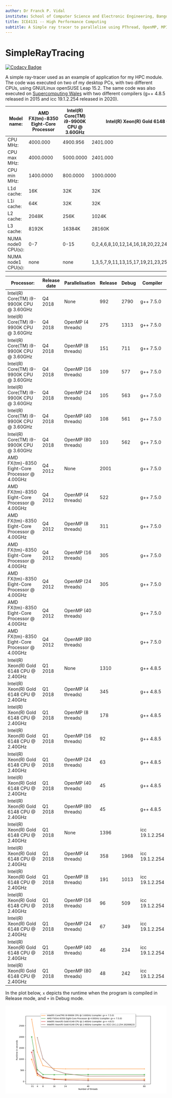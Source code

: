 ```yaml
---
author: Dr Franck P. Vidal
institute: School of Computer Science and Electronic Engineering, Bangor University, UK
title: ICE4131 -- High Performance Computing
subtitle: A Simple ray tracer to parallelise using PThread, OpenMP, MPI and CUDA.
---
```


# SimpleRayTracing

[![Codacy Badge](https://api.codacy.com/project/badge/Grade/2e8c4fd913234f2d880c43716c17cea9)](https://app.codacy.com/manual/effepivi/SimpleRayTracing?utm_source=github.com&utm_medium=referral&utm_content=effepivi/SimpleRayTracing&utm_campaign=Badge_Grade_Dashboard)

A simple ray-tracer used as an example of application for my HPC module. The code was executed on two of my desktop PCs, with two different CPUs, using GNU/Linux openSUSE Leap 15.2.
The same code was also executed on [Supercomputing Wales](https://www.supercomputing.wales/) with two different compilers (g++ 4.8.5 released in 2015 and icc 19.1.2.254 released in 2020).

| Model name:        | AMD FX(tm)-8350 Eight-Core Processor | Intel(R) Core(TM) i9-9900K CPU @ 3.60GHz | Intel(R) Xeon(R) Gold 6148 CPU @ 2.40GHz               |
|--------------------|--------------------------------------|------------------------------------------|--------------------------------------------------------|
| CPU MHz:           | 4000.000                             | 4900.956                                 | 2401.000                                               |
| CPU max MHz:       | 4000.0000                            | 5000.0000                                | 2401.000                                               |
| CPU min MHz:       | 1400.0000                            | 800.0000                                 | 1000.0000                                              |
| L1d cache:         | 16K                                  | 32K                                      | 32K                                                    |
| L1i cache:         | 64K                                  | 32K                                      | 32K                                                    |
| L2 cache:          | 2048K                                | 256K                                     | 1024K                                                  |
| L3 cache:          | 8192K                                | 16384K                                   | 28160K                                                 |
| NUMA node0 CPU(s): | 0-7                                  | 0-15                                     | 0,2,4,6,8,10,12,14,16,18,20,22,24,26,28,30,32,34,36,38 |
| NUMA node1 CPU(s): | none                                 | none                                     | 1,3,5,7,9,11,13,15,17,19,21,23,25,27,29,31,33,35,37,39 |

| Processor:                                      | Release date | Parallelisation     | Release | Debug | Compiler       |
|-------------------------------------------------|--------------|---------------------|---------|-------|----------------|
| Intel(R) Core(TM) i9-9900K CPU @ 3.60GHz        | Q4 2018      | None                | 992     | 2790  | g++ 7.5.0      |
| Intel(R) Core(TM) i9-9900K CPU @ 3.60GHz        | Q4 2018      | OpenMP (4 threads)  | 275     | 1313  | g++ 7.5.0      |
| Intel(R) Core(TM) i9-9900K CPU @ 3.60GHz        | Q4 2018      | OpenMP (8 threads)  | 151     | 711   | g++ 7.5.0      |
| Intel(R) Core(TM) i9-9900K CPU @ 3.60GHz        | Q4 2018      | OpenMP (16 threads) | 109     | 577   | g++ 7.5.0      |
| Intel(R) Core(TM) i9-9900K CPU @ 3.60GHz        | Q4 2018      | OpenMP (24 threads) | 105     | 563   | g++ 7.5.0      |
| Intel(R) Core(TM) i9-9900K CPU @ 3.60GHz        | Q4 2018      | OpenMP (40 threads) | 108     | 561   | g++ 7.5.0      |
| Intel(R) Core(TM) i9-9900K CPU @ 3.60GHz        | Q4 2018      | OpenMP (80 threads) | 103     | 562   | g++ 7.5.0      |
| AMD FX(tm)-8350 Eight-Core Processor @ 4.00GHz  | Q4 2012      | None                | 2001    |       | g++ 7.5.0      |
| AMD FX(tm)-8350 Eight-Core Processor @ 4.00GHz  | Q4 2012      | OpenMP (4 threads)  | 522     |       | g++ 7.5.0      |
| AMD FX(tm)-8350 Eight-Core Processor @ 4.00GHz  | Q4 2012      | OpenMP (8 threads)  | 311     |       | g++ 7.5.0      |
| AMD FX(tm)-8350 Eight-Core Processor @ 4.00GHz  | Q4 2012      | OpenMP (16 threads) | 305     |       | g++ 7.5.0      |
| AMD FX(tm)-8350 Eight-Core Processor @ 4.00GHz  | Q4 2012      | OpenMP (24 threads) | 305     |       | g++ 7.5.0      |
| AMD FX(tm)-8350 Eight-Core Processor @ 4.00GHz  | Q4 2012      | OpenMP (40 threads) |         |       | g++ 7.5.0      |
| AMD FX(tm)-8350 Eight-Core Processor @ 4.00GHz  | Q4 2012      | OpenMP (80 threads) |         |       | g++ 7.5.0      |
| Intel(R) Xeon(R) Gold 6148 CPU @ 2.40GHz        | Q1 2018      | None                | 1310    |       | g++ 4.8.5      |
| Intel(R) Xeon(R) Gold 6148 CPU @ 2.40GHz        | Q1 2018      | OpenMP (4 threads)  | 345     |       | g++ 4.8.5      |
| Intel(R) Xeon(R) Gold 6148 CPU @ 2.40GHz        | Q1 2018      | OpenMP (8 threads)  | 178     |       | g++ 4.8.5      |
| Intel(R) Xeon(R) Gold 6148 CPU @ 2.40GHz        | Q1 2018      | OpenMP (16 threads) | 92      |       | g++ 4.8.5      |
| Intel(R) Xeon(R) Gold 6148 CPU @ 2.40GHz        | Q1 2018      | OpenMP (24 threads) | 63      |       | g++ 4.8.5      |
| Intel(R) Xeon(R) Gold 6148 CPU @ 2.40GHz        | Q1 2018      | OpenMP (40 threads) | 45      |       | g++ 4.8.5      |
| Intel(R) Xeon(R) Gold 6148 CPU @ 2.40GHz        | Q1 2018      | OpenMP (80 threads) | 45      |       | g++ 4.8.5      |
| Intel(R) Xeon(R) Gold 6148 CPU @ 2.40GHz        | Q1 2018      | None                | 1396    |       | icc 19.1.2.254 |
| Intel(R) Xeon(R) Gold 6148 CPU @ 2.40GHz        | Q1 2018      | OpenMP (4 threads)  | 358     | 1968  | icc 19.1.2.254 |
| Intel(R) Xeon(R) Gold 6148 CPU @ 2.40GHz        | Q1 2018      | OpenMP (8 threads)  | 191     | 1013  | icc 19.1.2.254 |
| Intel(R) Xeon(R) Gold 6148 CPU @ 2.40GHz        | Q1 2018      | OpenMP (16 threads) | 96      | 509   | icc 19.1.2.254 |
| Intel(R) Xeon(R) Gold 6148 CPU @ 2.40GHz        | Q1 2018      | OpenMP (24 threads) | 67      | 349   | icc 19.1.2.254 |
| Intel(R) Xeon(R) Gold 6148 CPU @ 2.40GHz        | Q1 2018      | OpenMP (40 threads) | 46      | 234   | icc 19.1.2.254 |
| Intel(R) Xeon(R) Gold 6148 CPU @ 2.40GHz        | Q1 2018      | OpenMP (80 threads) | 48      | 242   | icc 19.1.2.254 |

In the plot below, `x` depicts the runtime when the program is compiled in Release mode, and `+` in Debug mode.

![Plot of the runtimes](runtimes.png)
